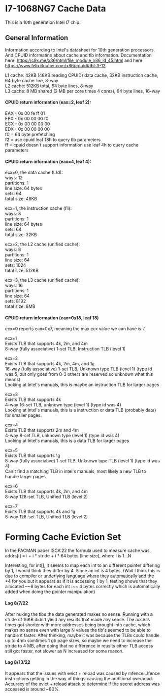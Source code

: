 # I7-1068NG7 Cache Data
This is a 10th generation Intel I7 chip. 

## General Information 
Information according to Intel's datasheet for 10th generation processors. And CPUID informatino about cache and tlb information. Documentation here: https://c9x.me/x86/html/file_module_x86_id_45.html and here https://www.felixcloutier.com/x86/cpuid#tbl-3-12. 

L1 cache: 42KB (48KB reading CPUID) data cache, 32KB instruction cache, 64 byte cache line, 8-way  
L2 cache: 512KB total, 64 byte lines, 8-way  
L3 cache: 8 MB shared (2 MB per core times 4 cores), 64 byte lines, 16-way  

#### CPUID return information (eax=2, leaf 2):   
EAX - 0x 00 fe ff 01  
EBX - 0x 00 00 00 f0   
ECX - 0x 00 00 00 00   
EDX - 0x 00 00 00 00  
f0 = 64 byte prefetching  
f2 = use cpuid leaf 18h to query tlb parameters  
ff = cpuid doesn't support information use leaf 4h to query cache parameters  

#### CPUID return information (eax=4, leaf 4): 
ecx=0, the data cache (L1d):  
ways: 12  
partitions: 1  
line size: 64 bytes  
sets: 64  
total size: 48KB  

ecx=1, the instruction cache (l1i):  
ways: 8  
partitions: 1  
line size: 64 bytes  
sets: 64  
total size: 32KB  

ecx=2, the L2 cache (unified cache):  
ways: 8  
partitions: 1  
line size: 64  
sets: 1024  
total size: 512KB  

ecx=3, the L3 cache (unified cache):  
ways: 16  
partitions: 1  
line size: 64  
sets: 8192  
total size: 8MB  

#### CPUID return information (eax=0x18, leaf 18) 
ecx=0 reports eax=0x7, meaning the max ecx value we can have is 7.  

ecx=1  
Exists TLB that supports 4k, 2m, and 4m  
8-way (fully associative) 1-set TLB, Instruction TLB (level 1)  

ecx=2  
Exists TLB that supports 4k, 2m, 4m, and 1g  
16-way (fully associative) 1-set TLB, Unknown type TLB (level 1) (type id was 5, but only goes from 0-3 others are reserved so unknown what this means)  
Looking at Intel's manuals, this is maybe an instruction TLB for larger pages  

ecx=3  
Exists TLB that supports 4k  
4-way 16-set TLB, unknown type (level 1) (type id was 4)  
Looking at Intel's manuals, this is a instruction or data TLB (probably data) for smaller pages.  

ecx=4  
Exists TLB that supports 2m and 4m  
4-way 8-set TLB, unknown type (level 1) (type id was 4)  
Looking at Intel's manuals, this is a data TLB for larger pages  

ecx=5  
Exists TLB that supports 1g  
8-way (fully associative) 1-set TLB, Unknown type TLB (level 1) (type id was 4)  
Can't find a matching TLB in intel's manuals, most likely a new TLB to handle larger pages  

ecx=6  
Exists TLB that supports 4k, 2m, and 4m  
8-way 128-set TLB, Unified TLB (level 2)  

ecx=7  
Exists TLB that supports 4k and 1g  
8-way 128-set TLB, Unified TLB (level 2)  

# Forming Cache Eviction Set 
In the PACMAN paper ISCA'22 the formula used to measure cache was,  
addrs[i] = i + i * stride + i * 64 bytes (line size), where i is 1...N  

Interesting, for int[], it seems to map each int to an different pointer differing by 1, I would think they differ by 4. Since an int is 4 bytes. (Wait I think this is due to compiler or underlying language where they automatically add the *4 for you but it appears as if it is accessing 1 by 1, testing shows that they allocated ~~8 bytes for each int :\~~ 4 bytes correctly which is automatically added when doing the pointer manipulation)


#### Log 8/7/22
After nuking the tlbs the data generated makes no sense. Running with a stride of 16KB didn't yield any results that made any sense. The access times got shorter with more addresses being brought into cache, which makes no sense even with large N values the tlb's seemed to be able to handle it faster. After thinking, maybe it was because the TLBs could handle up to 4mb somtimes 1 gb page sizes, so maybe we need to increase the stride to 4 MB, after doing that no difference in reuslts either TLB access still got faster, not slower as N increased for some reason. 

#### Log 8/13/22 
It appears that the issues with evict + reload was caused by mfence...lfence instructions getting in the way of things causing the additional overhead. Accuracy of the evict + reload attack to determine if the secret address was accessed is around ~80%. 
